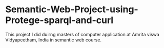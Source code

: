 # Semantic-Web-Project-using-Protege-sparql-and-curl
This project I did duirng masters of computer application at Amrita viswa Vidyapeetham, India in semantic web course.
